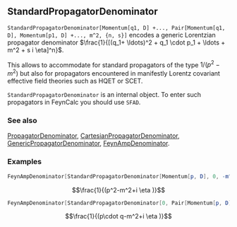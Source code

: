 ## StandardPropagatorDenominator

`StandardPropagatorDenominator[Momentum[q1, D] +..., Pair[Momentum[q1, D], Momentum[p1, D] +..., m^2, {n, s}]` encodes a generic Lorentzian propagator denominator $\frac{1}{[(q_1+ \ldots)^2 + q_1 \cdot p_1 + \ldots + m^2 + s i \eta]^n}$.

This allows to accommodate for standard propagators of the type $1/(p^2-m^2)$ but also for propagators encountered in manifestly Lorentz covariant effective field theories such as HQET or SCET.

`StandardPropagatorDenominator` is an internal object. To enter such propagators in FeynCalc you should use `SFAD`.

### See also

[PropagatorDenominator](PropagatorDenominator), [CartesianPropagatorDenominator](CartesianPropagatorDenominator), [GenericPropagatorDenominator](GenericPropagatorDenominator), [FeynAmpDenominator](FeynAmpDenominator).

### Examples

```mathematica
FeynAmpDenominator[StandardPropagatorDenominator[Momentum[p, D], 0, -m^2, {1, 1}]]
```

$$\frac{1}{(p^2-m^2+i \eta )}$$

```mathematica
FeynAmpDenominator[StandardPropagatorDenominator[0, Pair[Momentum[p, D], Momentum[q, D]], -m^2, {1, 1}]]
```

$$\frac{1}{(p\cdot q-m^2+i \eta )}$$
